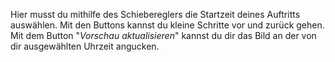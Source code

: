 Hier musst du mithilfe des Schiebereglers die Startzeit deines Auftritts auswählen. Mit den Buttons kannst du kleine Schritte vor und zurück gehen. Mit dem Button "_Vorschau aktualisieren_" kannst du dir das Bild an der von dir ausgewählten Uhrzeit angucken.